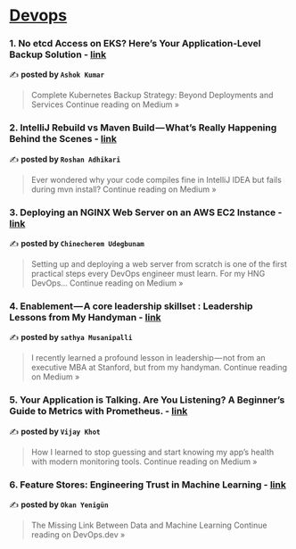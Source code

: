 
<h1><a href=https://medium.com/tag/devops/recommended target="_blank" rel="noopener noreferrer">Devops</a></h1>
<h3>1. No etcd Access on EKS? Here’s Your Application-Level Backup Solution - <a href="https://medium.com/@hackerway/no-etcd-access-on-eks-heres-your-application-level-backup-solution-146bd1857303?source=rss------devops-5" target="_blank" rel="noopener noreferrer">link</a></h3>

✍️ **posted by `Ashok Kumar`**

<blockquote>Complete Kubernetes Backup Strategy: Beyond Deployments and Services
Continue reading on Medium »</blockquote>

<h3>2. IntelliJ Rebuild vs Maven Build — What’s Really Happening Behind the Scenes - <a href="https://medium.com/@roshan2008web/intellij-rebuild-vs-maven-build-whats-really-happening-behind-the-scenes-1976afd08b49?source=rss------devops-5" target="_blank" rel="noopener noreferrer">link</a></h3>

✍️ **posted by `Roshan Adhikari`**

<blockquote>Ever wondered why your code compiles fine in IntelliJ IDEA but fails during mvn install?
Continue reading on Medium »</blockquote>

<h3>3. Deploying an NGINX Web Server on an AWS EC2 Instance - <a href="https://medium.com/@ChinecheremU/deploying-an-nginx-web-server-on-an-aws-ec2-instance-24758059373d?source=rss------devops-5" target="_blank" rel="noopener noreferrer">link</a></h3>

✍️ **posted by `Chinecherem Udegbunam`**

<blockquote>Setting up and deploying a web server from scratch is one of the first practical steps every DevOps engineer must learn. For my HNG DevOps…
Continue reading on Medium »</blockquote>

<h3>4. Enablement — A core leadership skillset : Leadership Lessons from My Handyman - <a href="https://medium.com/@sathyamusanipalli.reddy/enablement-a-core-leadership-skillset-leadership-lessons-from-my-handyman-417253245c45?source=rss------devops-5" target="_blank" rel="noopener noreferrer">link</a></h3>

✍️ **posted by `sathya Musanipalli`**

<blockquote>I recently learned a profound lesson in leadership — not from an executive MBA at Stanford, but from my handyman.
Continue reading on Medium »</blockquote>

<h3>5. Your Application is Talking. Are You Listening? A Beginner’s Guide to Metrics with Prometheus. - <a href="https://medium.com/@vijaysinh.khot/your-application-is-talking-are-you-listening-a-beginners-guide-to-metrics-with-prometheus-3780f5ae7d2a?source=rss------devops-5" target="_blank" rel="noopener noreferrer">link</a></h3>

✍️ **posted by `Vijay Khot`**

<blockquote>How I learned to stop guessing and start knowing my app’s health with modern monitoring tools.
Continue reading on Medium »</blockquote>

<h3>6. Feature Stores: Engineering Trust in Machine Learning - <a href="https://blog.devops.dev/feature-stores-engineering-trust-in-machine-learning-ae2c1dbc55c8?source=rss------devops-5" target="_blank" rel="noopener noreferrer">link</a></h3>

✍️ **posted by `Okan Yenigün`**

<blockquote>The Missing Link Between Data and Machine Learning
Continue reading on DevOps.dev »</blockquote>

